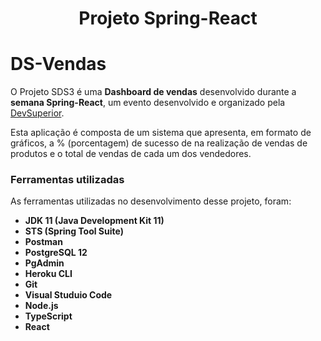 <h1 align="center">Projeto Spring-React</h1>

# DS-Vendas
O Projeto SDS3 é uma <b>Dashboard de vendas</b> desenvolvido durante a <b>semana Spring-React</b>, um evento desenvolvido e organizado pela 
<a href="https://devsuperior.com.br">DevSuperior</a>.

Esta aplicação é composta de um sistema que apresenta, em formato de gráficos, a % (porcentagem) de sucesso de na realização de vendas de produtos e 
o total de vendas de cada um dos vendedores.

<h3>Ferramentas utilizadas</h3>

As ferramentas utilizadas no desenvolvimento desse projeto, foram:

- **JDK 11 (Java Development Kit 11)**
- **STS (Spring Tool Suite)**
- **Postman**
- **PostgreSQL 12**
- **PgAdmin**
- **Heroku CLI**
- **Git**
- **Visual Studuio Code**
- **Node.js**
- **TypeScript**
- **React**
